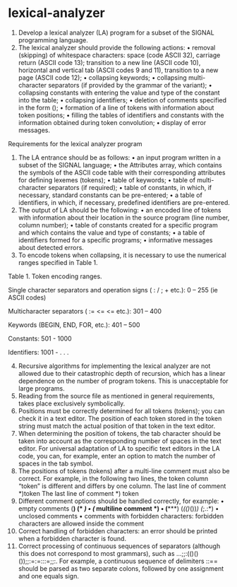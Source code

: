 # lexical-analyzer

1. Develop a lexical analyzer (LA) program for a subset of the SIGNAL programming language.
2. The lexical analyzer should provide the following actions:
• removal (skipping) of whitespace characters: space (code 
ASCII 32), carriage return (ASCII code 13); transition to a new line (ASCII code 10), horizontal and vertical tab (ASCII codes 9 and 11), transition to a new page (ASCII code 12);
• collapsing keywords;
• collapsing multi-character separators (if provided by the grammar of the variant);
• collapsing constants with entering the value and type of the constant into the table;
• collapsing identifiers;
• deletion of comments specified in the form (*<comment text>*);
• formation of a line of tokens with information about token positions;
• filling the tables of identifiers and constants with the information obtained during token convolution; 
• display of error messages.

Requirements for the lexical analyzer program
1. The LA entrance should be as follows:
• an input program written in a subset of the SIGNAL language;
• the Attributes array, which contains the symbols of the ASCII code table with their corresponding attributes for defining lexemes (tokens);
• table of keywords;
• table of multi-character separators (if required);
• table of constants, in which, if necessary, standard constants can be pre-entered;
• a table of identifiers, in which, if necessary, predefined identifiers are pre-entered.
2. The output of LA should be the following:
• an encoded line of tokens with information about their location in the source program (line number, column number);
• table of constants created for a specific program 
and which contains the value and type of constants;
• a table of identifiers formed for a specific 
programs;
• informative messages about detected errors.
3. To encode tokens when collapsing, it is necessary to use the numerical ranges specified in Table 1.

Table 1. Token encoding ranges.

Single character separators and operation signs ( : / ; + etc.): 0 – 255 (ie ASCII codes)

Multicharacter separators ( := <= <= etc.): 301 – 400

Keywords (BEGIN, END, FOR, etc.): 401 – 500

Constants: 501 - 1000

Identifiers: 1001 - . . .

4. Recursive algorithms for implementing the lexical analyzer
are not allowed due to their catastrophic depth of recursion, 
which has a linear dependence on the number of program tokens. This is unacceptable for large programs.
5. Reading from the source file as mentioned in general 
requirements, takes place exclusively symbolically.
6. Positions must be correctly determined for all tokens (tokens); you can check it in a text editor.
The position of each token stored in the token string must match the actual position of that token in the text editor.
7. When determining the position of tokens, the tab character should be taken into account as the corresponding number of spaces in the text editor. 
For universal adaptation of LA to specific text editors in the LA code, you can, for example, enter an option to match the number of spaces in the tab symbol.
8. The positions of tokens (tokens) after a multi-line comment must also be correct. For example, in the following two lines, the token column “token” is different and differs by one column.
The last line of comment *)token
The last line of comment *) token
9. Different comment options should be handled correctly, for example:
• empty comments (**) (* *) 
• (* multiline
comment *)
• (*****) (*(()*())*) (*;.:*)
• unclosed comments
• comments with forbidden characters: forbidden characters are allowed inside the comment
10. Correct handling of forbidden characters: an error should be printed when a forbidden character is found.
11. Correct processing of continuous sequences of separators
(although this does not correspond to most grammars), such as
...;;:(()()());;:=:=:::=;;:.
For example, a continuous sequence of delimiters ::== should be parsed as two separate colons, followed by one assignment and one equals sign.
